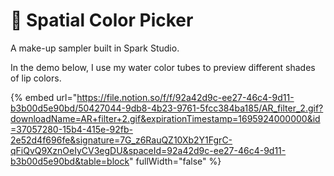 # 🌈 Spatial Color Picker

A make-up sampler built in Spark Studio.

In the demo below, I use my water color tubes to preview different shades of lip colors.&#x20;

{% embed url="https://file.notion.so/f/f/92a42d9c-ee27-46c4-9d11-b3b00d5e90bd/50427044-9db8-4b23-9761-5fcc384ba185/AR_filter_2.gif?downloadName=AR+filter+2.gif&expirationTimestamp=1695924000000&id=37057280-15b4-415e-92fb-2e52d4f696fe&signature=7G_z6RauQZ10Xb2Y1FgrC-qFiQvQ9XznOeIyCV3egDU&spaceId=92a42d9c-ee27-46c4-9d11-b3b00d5e90bd&table=block" fullWidth="false" %}

